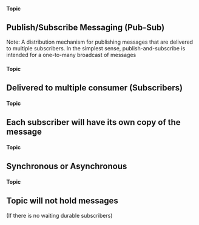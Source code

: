 #### Topic
## Publish/Subscribe Messaging (Pub-Sub)
Note: A distribution mechanism for publishing messages that are delivered to multiple subscribers.
In the simplest sense, publish-and-subscribe is intended for a one-to-many broadcast of messages


#### Topic
## Delivered to multiple consumer (Subscribers)


#### Topic
## Each subscriber will have its own copy of the message


#### Topic
## Synchronous or Asynchronous


#### Topic
## Topic will not hold messages
(If there is no waiting durable subscribers)
